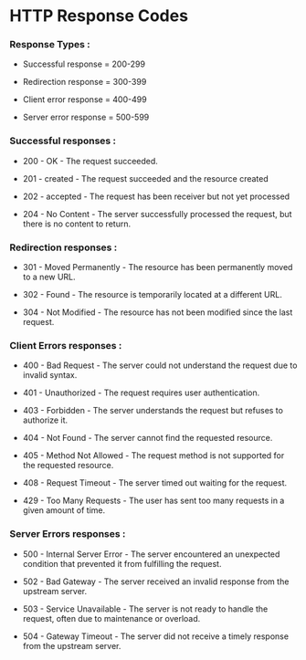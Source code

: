 # HTTP Response Codes

### Response Types :
* Successful response = 200-299

* Redirection response = 300-399

* Client error response = 400-499

* Server error response = 500-599
                    

### Successful responses : 
* 200 - OK - The request succeeded.

* 201 - created - The request succeeded and the resource created

* 202 - accepted - The request has been receiver but not yet processed

* 204 - No Content - The server successfully processed the request, but there is no content to return.

### Redirection responses :
* 301 - Moved Permanently - The resource has been permanently moved to a new URL.

* 302 - Found - The resource is temporarily located at a different URL.

* 304 - Not Modified - The resource has not been modified since the last request.

### Client Errors responses :
* 400 - Bad Request - The server could not understand the request due to invalid syntax.

* 401 - Unauthorized - The request requires user authentication.

* 403 - Forbidden - The server understands the request but refuses to authorize it.

* 404 - Not Found - The server cannot find the requested resource.

* 405 - Method Not Allowed - The request method is not supported for the requested resource.

* 408 - Request Timeout - The server timed out waiting for the request.

* 429 - Too Many Requests - The user has sent too many requests in a given amount of time.

### Server Errors responses :
* 500 - Internal Server Error - The server encountered an unexpected condition that prevented it from fulfilling the request.

* 502 - Bad Gateway - The server received an invalid response from the upstream server.

* 503 - Service Unavailable - The server is not ready to handle the request, often due to maintenance or overload.

* 504 - Gateway Timeout - The server did not receive a timely response from the upstream server.